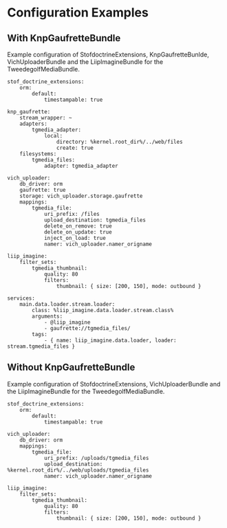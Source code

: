 
# Configuration Examples

## With KnpGaufretteBundle

Example configuration of StofdoctrineExtensions, KnpGaufretteBunlde, VichUploaderBundle and the LiipImagineBundle for the TweedegolfMediaBundle.

    stof_doctrine_extensions:
        orm:
            default:
                timestampable: true

    knp_gaufrette:
        stream_wrapper: ~
        adapters:
            tgmedia_adapter:
                local:
                    directory: %kernel.root_dir%/../web/files
                    create: true
        filesystems:
            tgmedia_files:
                adapter: tgmedia_adapter

    vich_uploader:
        db_driver: orm
        gaufrette: true
        storage: vich_uploader.storage.gaufrette
        mappings:
            tgmedia_file:
                uri_prefix: /files
                upload_destination: tgmedia_files
                delete_on_remove: true
                delete_on_update: true
                inject_on_load: true
                namer: vich_uploader.namer_origname

    liip_imagine:
        filter_sets:
            tgmedia_thumbnail:
                quality: 80
                filters:
                    thumbnail: { size: [200, 150], mode: outbound }

    services:
        main.data.loader.stream.loader:
            class: %liip_imagine.data.loader.stream.class%
            arguments:
                - @liip_imagine
                - gaufrette://tgmedia_files/
            tags:
                - { name: liip_imagine.data.loader, loader: stream.tgmedia_files }


## Without KnpGaufretteBundle

Example configuration of StofdoctrineExtensions, VichUploaderBundle and the LiipImagineBundle for the TweedegolfMediaBundle.

    stof_doctrine_extensions:
        orm:
            default:
                timestampable: true

    vich_uploader:
        db_driver: orm
        mappings:
            tgmedia_file:
                uri_prefix: /uploads/tgmedia_files
                upload_destination: %kernel.root_dir%/../web/uploads/tgmedia_files
                namer: vich_uploader.namer_origname

    liip_imagine:
        filter_sets:
            tgmedia_thumbnail:
                quality: 80
                filters:
                    thumbnail: { size: [200, 150], mode: outbound }
